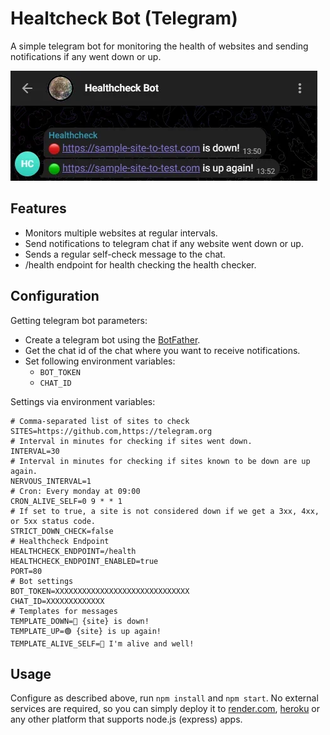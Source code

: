 # Healtcheck Bot (Telegram)

A simple telegram bot for monitoring the health of websites and sending notifications if any went down or up.

![Notification of the healthcheck botin Telegram chat](images/chat.webp)

## Features

-   Monitors multiple websites at regular intervals.
-   Send notifications to telegram chat if any website went down or up.
-   Sends a regular self-check message to the chat.
-   /health endpoint for health checking the health checker.

## Configuration

Getting telegram bot parameters:

-   Create a telegram bot using the [BotFather](https://core.telegram.org/bots#botfather).
-   Get the chat id of the chat where you want to receive notifications.
-   Set following environment variables:
    -   `BOT_TOKEN`
    -   `CHAT_ID`

Settings via environment variables:

```env
# Comma-separated list of sites to check
SITES=https://github.com,https://telegram.org
# Interval in minutes for checking if sites went down.
INTERVAL=30
# Interval in minutes for checking if sites known to be down are up again.
NERVOUS_INTERVAL=1
# Cron: Every monday at 09:00
CRON_ALIVE_SELF=0 9 * * 1
# If set to true, a site is not considered down if we get a 3xx, 4xx, or 5xx status code.
STRICT_DOWN_CHECK=false
# Healthcheck Endpoint
HEALTHCHECK_ENDPOINT=/health
HEALTHCHECK_ENDPOINT_ENABLED=true
PORT=80
# Bot settings
BOT_TOKEN=XXXXXXXXXXXXXXXXXXXXXXXXXXXXXX
CHAT_ID=XXXXXXXXXXXXX
# Templates for messages
TEMPLATE_DOWN=🔴 {site} is down!
TEMPLATE_UP=🟢 {site} is up again!
TEMPLATE_ALIVE_SELF=🔵 I'm alive and well!
```

## Usage

Configure as described above, run `npm install` and `npm start`. No external services are required, so you can simply deploy it to [render.com](https://render.com), [heroku](https://heroku.com) or any other platform that supports node.js (express) apps.

